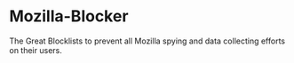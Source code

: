 # Mozilla-Blocker
The Great Blocklists to prevent all Mozilla spying and data collecting efforts on their users.
